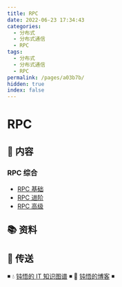 ```yaml
---
title: RPC
date: 2022-06-23 17:34:43
categories:
  - 分布式
  - 分布式通信
  - RPC
tags:
  - 分布式
  - 分布式通信
  - RPC
permalink: /pages/a03b7b/
hidden: true
index: false
---
```


# RPC

## 📖 内容

### RPC 综合

- [RPC 基础](00.RPC综合/01.RPC基础.md)
- [RPC 进阶](00.RPC综合/02.RPC进阶.md)
- [RPC 高级](00.RPC综合/03.RPC高级.md)

## 📚 资料

## 🚪 传送

◾ 💧 [钝悟的 IT 知识图谱](https://dunwu.github.io/waterdrop/) ◾ 🎯 [钝悟的博客](https://dunwu.github.io/blog/) ◾